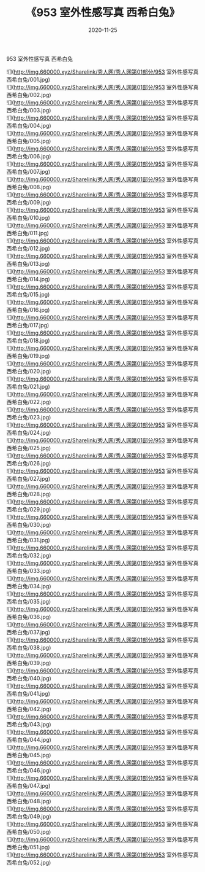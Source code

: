﻿---
layout: post
title:  《953 室外性感写真 西希白兔》
date:   2020-11-25
img: http://img.660000.xyz/Sharelink/秀人网/秀人网第01部分/953 室外性感写真 西希白兔/000.jpg
categories: [美女, 清纯, 唯美]
---

953 室外性感写真 西希白兔

  ![](http://img.660000.xyz/Sharelink/秀人网/秀人网第01部分/953 室外性感写真 西希白兔/001.jpg) <br> ![](http://img.660000.xyz/Sharelink/秀人网/秀人网第01部分/953 室外性感写真 西希白兔/002.jpg) <br> ![](http://img.660000.xyz/Sharelink/秀人网/秀人网第01部分/953 室外性感写真 西希白兔/003.jpg) <br> ![](http://img.660000.xyz/Sharelink/秀人网/秀人网第01部分/953 室外性感写真 西希白兔/004.jpg) <br> ![](http://img.660000.xyz/Sharelink/秀人网/秀人网第01部分/953 室外性感写真 西希白兔/005.jpg) <br> ![](http://img.660000.xyz/Sharelink/秀人网/秀人网第01部分/953 室外性感写真 西希白兔/006.jpg) <br> ![](http://img.660000.xyz/Sharelink/秀人网/秀人网第01部分/953 室外性感写真 西希白兔/007.jpg) <br> ![](http://img.660000.xyz/Sharelink/秀人网/秀人网第01部分/953 室外性感写真 西希白兔/008.jpg) <br> ![](http://img.660000.xyz/Sharelink/秀人网/秀人网第01部分/953 室外性感写真 西希白兔/009.jpg) <br> ![](http://img.660000.xyz/Sharelink/秀人网/秀人网第01部分/953 室外性感写真 西希白兔/010.jpg) <br> ![](http://img.660000.xyz/Sharelink/秀人网/秀人网第01部分/953 室外性感写真 西希白兔/011.jpg) <br> ![](http://img.660000.xyz/Sharelink/秀人网/秀人网第01部分/953 室外性感写真 西希白兔/012.jpg) <br> ![](http://img.660000.xyz/Sharelink/秀人网/秀人网第01部分/953 室外性感写真 西希白兔/013.jpg) <br> ![](http://img.660000.xyz/Sharelink/秀人网/秀人网第01部分/953 室外性感写真 西希白兔/014.jpg) <br> ![](http://img.660000.xyz/Sharelink/秀人网/秀人网第01部分/953 室外性感写真 西希白兔/015.jpg) <br> ![](http://img.660000.xyz/Sharelink/秀人网/秀人网第01部分/953 室外性感写真 西希白兔/016.jpg) <br> ![](http://img.660000.xyz/Sharelink/秀人网/秀人网第01部分/953 室外性感写真 西希白兔/017.jpg) <br> ![](http://img.660000.xyz/Sharelink/秀人网/秀人网第01部分/953 室外性感写真 西希白兔/018.jpg) <br> ![](http://img.660000.xyz/Sharelink/秀人网/秀人网第01部分/953 室外性感写真 西希白兔/019.jpg) <br> ![](http://img.660000.xyz/Sharelink/秀人网/秀人网第01部分/953 室外性感写真 西希白兔/020.jpg) <br> ![](http://img.660000.xyz/Sharelink/秀人网/秀人网第01部分/953 室外性感写真 西希白兔/021.jpg) <br> ![](http://img.660000.xyz/Sharelink/秀人网/秀人网第01部分/953 室外性感写真 西希白兔/022.jpg) <br> ![](http://img.660000.xyz/Sharelink/秀人网/秀人网第01部分/953 室外性感写真 西希白兔/023.jpg) <br> ![](http://img.660000.xyz/Sharelink/秀人网/秀人网第01部分/953 室外性感写真 西希白兔/024.jpg) <br> ![](http://img.660000.xyz/Sharelink/秀人网/秀人网第01部分/953 室外性感写真 西希白兔/025.jpg) <br> ![](http://img.660000.xyz/Sharelink/秀人网/秀人网第01部分/953 室外性感写真 西希白兔/026.jpg) <br> ![](http://img.660000.xyz/Sharelink/秀人网/秀人网第01部分/953 室外性感写真 西希白兔/027.jpg) <br> ![](http://img.660000.xyz/Sharelink/秀人网/秀人网第01部分/953 室外性感写真 西希白兔/028.jpg) <br> ![](http://img.660000.xyz/Sharelink/秀人网/秀人网第01部分/953 室外性感写真 西希白兔/029.jpg) <br> ![](http://img.660000.xyz/Sharelink/秀人网/秀人网第01部分/953 室外性感写真 西希白兔/030.jpg) <br> ![](http://img.660000.xyz/Sharelink/秀人网/秀人网第01部分/953 室外性感写真 西希白兔/031.jpg) <br> ![](http://img.660000.xyz/Sharelink/秀人网/秀人网第01部分/953 室外性感写真 西希白兔/032.jpg) <br> ![](http://img.660000.xyz/Sharelink/秀人网/秀人网第01部分/953 室外性感写真 西希白兔/033.jpg) <br> ![](http://img.660000.xyz/Sharelink/秀人网/秀人网第01部分/953 室外性感写真 西希白兔/034.jpg) <br> ![](http://img.660000.xyz/Sharelink/秀人网/秀人网第01部分/953 室外性感写真 西希白兔/035.jpg) <br> ![](http://img.660000.xyz/Sharelink/秀人网/秀人网第01部分/953 室外性感写真 西希白兔/036.jpg) <br> ![](http://img.660000.xyz/Sharelink/秀人网/秀人网第01部分/953 室外性感写真 西希白兔/037.jpg) <br> ![](http://img.660000.xyz/Sharelink/秀人网/秀人网第01部分/953 室外性感写真 西希白兔/038.jpg) <br> ![](http://img.660000.xyz/Sharelink/秀人网/秀人网第01部分/953 室外性感写真 西希白兔/039.jpg) <br> ![](http://img.660000.xyz/Sharelink/秀人网/秀人网第01部分/953 室外性感写真 西希白兔/040.jpg) <br> ![](http://img.660000.xyz/Sharelink/秀人网/秀人网第01部分/953 室外性感写真 西希白兔/041.jpg) <br> ![](http://img.660000.xyz/Sharelink/秀人网/秀人网第01部分/953 室外性感写真 西希白兔/042.jpg) <br> ![](http://img.660000.xyz/Sharelink/秀人网/秀人网第01部分/953 室外性感写真 西希白兔/043.jpg) <br> ![](http://img.660000.xyz/Sharelink/秀人网/秀人网第01部分/953 室外性感写真 西希白兔/044.jpg) <br> ![](http://img.660000.xyz/Sharelink/秀人网/秀人网第01部分/953 室外性感写真 西希白兔/045.jpg) <br> ![](http://img.660000.xyz/Sharelink/秀人网/秀人网第01部分/953 室外性感写真 西希白兔/046.jpg) <br> ![](http://img.660000.xyz/Sharelink/秀人网/秀人网第01部分/953 室外性感写真 西希白兔/047.jpg) <br> ![](http://img.660000.xyz/Sharelink/秀人网/秀人网第01部分/953 室外性感写真 西希白兔/048.jpg) <br> ![](http://img.660000.xyz/Sharelink/秀人网/秀人网第01部分/953 室外性感写真 西希白兔/049.jpg) <br> ![](http://img.660000.xyz/Sharelink/秀人网/秀人网第01部分/953 室外性感写真 西希白兔/050.jpg) <br> ![](http://img.660000.xyz/Sharelink/秀人网/秀人网第01部分/953 室外性感写真 西希白兔/051.jpg) <br> ![](http://img.660000.xyz/Sharelink/秀人网/秀人网第01部分/953 室外性感写真 西希白兔/052.jpg) <br>